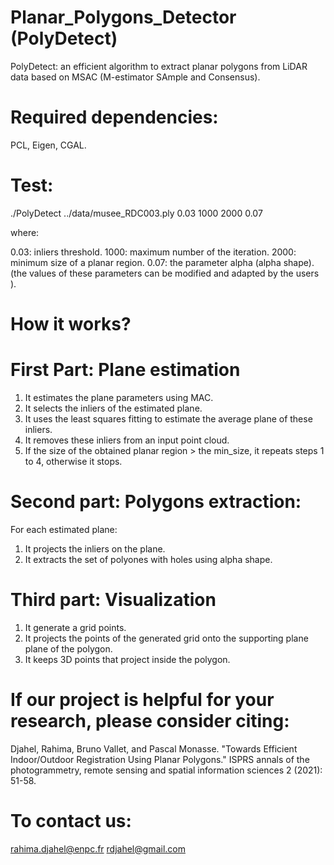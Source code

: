 # Planar_Polygons_Detector (PolyDetect)

PolyDetect: an efficient algorithm to extract planar polygons from LiDAR data based on MSAC (M-estimator SAmple and Consensus).

# Required dependencies:

PCL, Eigen, CGAL.

# Test:

./PolyDetect ../data/musee_RDC003.ply 0.03 1000 2000 0.07
 
where:

0.03: inliers threshold.
1000: maximum number of the iteration. 
2000: minimum size of a planar region. 
0.07: the parameter alpha (alpha shape).
(the values of these parameters can be modified and adapted by the users ).

# How it works?

# First Part: Plane estimation

1. It estimates the plane parameters  using MAC.
2. It selects the inliers of the estimated plane.
3. It uses the least squares fitting to estimate the average  plane of these inliers.
4. It removes these inliers  from an input point cloud.
5. If the size of the obtained planar region > the min_size, it repeats steps 1 to 4, otherwise it stops.

# Second part: Polygons extraction:
For each estimated plane:
1. It  projects the inliers on the plane.
2. It extracts the set of polyones with holes using alpha shape.


# Third part: Visualization

1. It generate a grid points. 
2. It projects the points of the generated grid onto the supporting plane plane of the polygon.
3. It keeps 3D points that project inside the polygon.


# If our project is helpful for your research, please consider citing:

Djahel, Rahima, Bruno Vallet, and Pascal Monasse. "Towards Efficient Indoor/Outdoor Registration Using Planar Polygons." ISPRS annals of the photogrammetry, remote sensing and spatial information sciences 2 (2021): 51-58.

# To contact us:

rahima.djahel@enpc.fr
rdjahel@gmail.com










